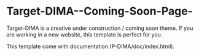 Target-DIMA--Coming-Soon-Page-
==============================

Target-DIMA is a creative under construction / coming soon theme. If you are working in a new website, this template is perfect for you.

This template come with documentation (P-DIMA/doc/index.html).
